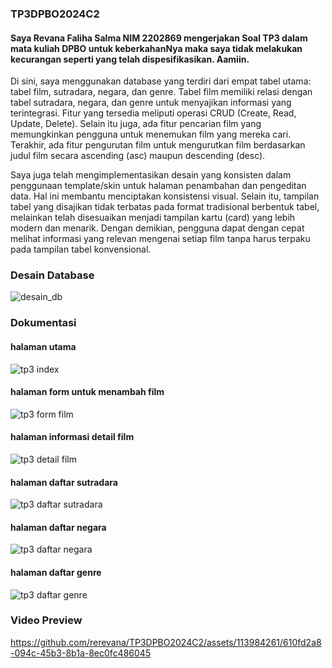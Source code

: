 ### TP3DPBO2024C2

#### Saya Revana Faliha Salma NIM 2202869 mengerjakan Soal TP3 dalam mata kuliah DPBO untuk keberkahanNya maka saya tidak melakukan kecurangan seperti yang telah dispesifikasikan. Aamiin.

Di sini, saya menggunakan database yang terdiri dari empat tabel utama: tabel film, sutradara, negara, dan genre. Tabel film memiliki relasi dengan tabel sutradara, negara, dan genre untuk menyajikan informasi yang terintegrasi. Fitur yang tersedia meliputi operasi CRUD (Create, Read, Update, Delete). Selain itu juga, ada fitur pencarian film yang memungkinkan pengguna untuk menemukan film yang mereka cari. Terakhir, ada fitur pengurutan film untuk mengurutkan film berdasarkan judul film secara ascending (asc) maupun descending (desc).

Saya juga telah mengimplementasikan desain yang konsisten dalam penggunaan template/skin untuk halaman penambahan dan pengeditan data. Hal ini membantu menciptakan konsistensi visual. Selain itu, tampilan tabel yang disajikan tidak terbatas pada format tradisional berbentuk tabel, melainkan telah disesuaikan menjadi tampilan kartu (card) yang lebih modern dan menarik. Dengan demikian, pengguna dapat dengan cepat melihat informasi yang relevan mengenai setiap film tanpa harus terpaku pada tampilan tabel konvensional.

### Desain Database
![desain_db](https://github.com/rerevana/TP3DPBO2024C2/assets/113984261/9b179178-c8b4-4d54-bdb7-7b044a8e176b)

### Dokumentasi
#### halaman utama
![tp3 index](https://github.com/rerevana/TP3DPBO2024C2/assets/113984261/aa9e4ab2-374e-401b-9ddf-5a469dea14f9)
#### halaman form untuk menambah film
![tp3 form film](https://github.com/rerevana/TP3DPBO2024C2/assets/113984261/f5b189e6-3b51-453c-9b2b-453cb732a3cd)
#### halaman informasi detail film
![tp3 detail film](https://github.com/rerevana/TP3DPBO2024C2/assets/113984261/ef580a86-59d1-480e-95fa-ec312321a65e)
#### halaman daftar sutradara
![tp3 daftar sutradara](https://github.com/rerevana/TP3DPBO2024C2/assets/113984261/782784fe-2412-471e-b298-b90cdeb92ee3)
#### halaman daftar negara
![tp3 daftar negara](https://github.com/rerevana/TP3DPBO2024C2/assets/113984261/dc7463ed-3d36-4dbd-a236-366373cf6a88)
#### halaman daftar genre
![tp3 daftar genre](https://github.com/rerevana/TP3DPBO2024C2/assets/113984261/ebea1fb6-44d5-44f3-b559-0b4ec9f20b7b)

### Video Preview
https://github.com/rerevana/TP3DPBO2024C2/assets/113984261/610fd2a8-094c-45b3-8b1a-8ec0fc486045
